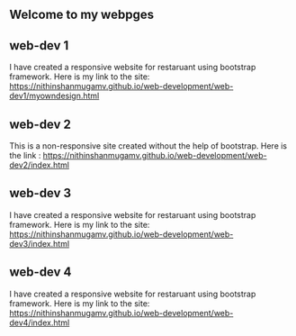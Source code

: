 ## Welcome to my webpges

## web-dev 1
I have created a responsive website for restaruant using bootstrap framework. Here is my link to the site:
https://nithinshanmugamv.github.io/web-development/web-dev1/myowndesign.html

## web-dev 2
This is a non-responsive site created without the help of bootstrap. Here is the link :
https://nithinshanmugamv.github.io/web-development/web-dev2/index.html

## web-dev 3
I have created a responsive website for restaruant using bootstrap framework. Here is my link to the site:
https://nithinshanmugamv.github.io/web-development/web-dev3/index.html

## web-dev 4
I have created a responsive website for restaruant using bootstrap framework. Here is my link to the site:
https://nithinshanmugamv.github.io/web-development/web-dev4/index.html
